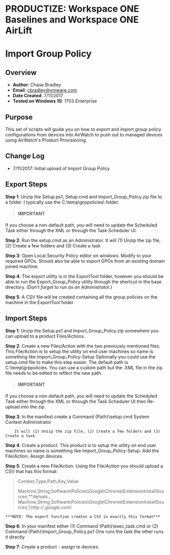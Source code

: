 # PRODUCTIZE: Workspace ONE Baselines and Workspace ONE AirLift #

# Import Group Policy

## Overview
- **Author**: Chase Bradley
- **Email**: cbradley@vmware.com
- **Date Created**: 7/11/2017
- **Tested on Windows 10**: 1703 Enterprise

## Purpose
<!-- Summary Start -->
This set of scripts will guide you on how to export and import group policy configurations from devices into AirWatch to push out to managed devices using AirWatch's Product Provisioning.
<!-- Summary End -->
## Change Log
- 7/11/2017: Initial upload of Import Group Policy


## Export Steps

**Step 1**: Unzip the Setup.ps1, Setup.cmd and Import_Group_Policy.zip file to a folder.  I typically use the C:\temp\grppolicies\ folder.

> #### IMPORTANT
If you choose a non-default path, you will need to update the Scheduled Task either through the XML or through the Task Scheduler UI.

**Step 2**: Run the setup.cmd as an Administrator.  It will (1) Unzip the zip file, (2) Create a few folders and (3) Create a task

**Step 3**: Open Local Security Policy editor on windows.  Modify to your required GPOs.  Should also be able to export GPOs from an existing domain joined machine.

**Step 4**: The export utility is in the ExportTool folder, however you should be able to run the Export_Group_Policy utility through the shortcut in the base directory.  *(Don't forget to run as an Administrator.)*
		
**Step 5**: A CSV file will be created containing all the group policies on the machine in the ExportTool folder

## Import Steps

**Step 1**: Unzip the Setup.ps1 and Import_Group_Policy.zip somewhere you can upload to a product Files/Actions.

**Step 2**: Create a new Files/Action with the two previously mentioned files.  This File/Action is to setup the utility on end user machines so name is something like Import_Group_Policy-Setup  Optionally you could use the setup.cmd file to make this step easier.  The default path is C:\temp\grppolicies\.  You can use a custom path but the .XML file in the zip file needs to be edited to reflect the new path.

> #### IMPORTANT
If you choose a non-default path, you will need to update the Scheduled Task either through the XML or through the Task Scheduler UI then Re-upload into the zip.

**Step 3**: In the manifest create a Command
			{Path}\setup.cmd
			System Context
			Administrator
			
		It will (1) Unzip the zip file, (2) Create a few folders and (3) Create a task

**Step 4**: Create a product.  This product is to setup the utility on end user machines so name is something like Import_Group_Policy-Setup.  Add the File/Action.  Assign devices.
		
		
**Step 5**: Create a new File/Action.  Using the File/Action you should upload a CSV that has this format:
> Context,Type,Path,Key,Value
> 
> Machine,String,Software\Policies\Google\Chrome\ExtensionInstallSources,**delvals.,
> Machine,String,Software\Policies\Google\Chrome\ExtensionInstallSources,1,http://*.google.com/*
	
	***NOTE: The export function creates a CSV in exactly this format***
	
**Step 6**: In your manifest either (1) Command {Path}\exec_task.cmd or (2) Command {Path}\Import_Group_Policy.ps1 One runs the task the other runs it directly
	
**Step 7**: Create a product - assign to devices.

